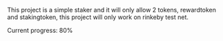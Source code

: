 This project is a simple staker and it will only allow 2 tokens, rewardtoken and stakingtoken, this project will only work on rinkeby test net.

Current progress: 80%

